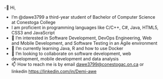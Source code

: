  -👋 Hi, 
- I’m @dawe3799 a third-year student of Bachelor of Computer Science at Conestoga College
- I am proficient in programming languages like C/C++, C#, Java, HTML5, CSS3 and JavaScript
- 👀 I’m interested in Software Development, DevOps Engineering, Web and Mobile Development, and Software Testing in an Agile environment 
- 🌱 I’m currently learning Java, R and how to use Docker
- 💞️ I’m looking to collaborate on software development, web development, mobile development and data analysis
- 📫 How to reach me is by email dawe3799@conestogac.on.ca or linkedin https://linkedin.com/in/Demi-awe



